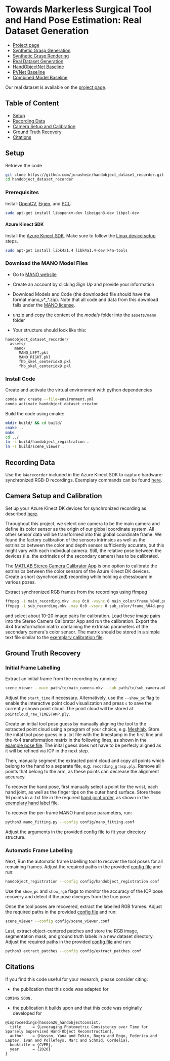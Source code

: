 # Towards Markerless Surgical Tool and Hand Pose Estimation: Real Dataset Generation

- [Project page](http://medicalaugmentedreality.org/handobject.html)
- [Synthetic Grasp Generation](https://github.com/jonashein/grasp_generator)
- [Synthetic Grasp Rendering](https://github.com/jonashein/grasp_renderer)
- [Real Dataset Generation](https://github.com/jonashein/handobject_dataset_creator)
- [HandObjectNet Baseline](https://github.com/jonashein/handobjectnet_baseline)
- [PVNet Baseline](https://github.com/jonashein/pvnet_baseline)
- [Combined Model Baseline](https://github.com/jonashein/baseline_combination)

Our real dataset is available on the [project page](http://medicalaugmentedreality.org/handobject.html).

<!-- - [Paper](http://arxiv.org/abs/2004.13449) -->

## Table of Content

- [Setup](#setup)
- [Recording Data](#recording-data)
- [Camera Setup and Calibration](#camera-setup-and-calibration)
- [Ground Truth Recovery](#ground-truth-recovery)
- [Citations](#citations)

## Setup

Retrieve the code
```sh
git clone https://github.com/jonashein/handobject_dataset_recorder.git
cd handobject_dataset_recorder
```

### Prerequisites

Install [OpenCV](https://opencv.org/), [Eigen](https://eigen.tuxfamily.org/), and [PCL](https://pointclouds.org/):
```sh
sudo apt-get install libopencv-dev libeigen3-dev libpcl-dev
```

#### Azure Kinect SDK

Install the [Azure Kinect SDK](https://github.com/microsoft/Azure-Kinect-Sensor-SDK/blob/develop/docs/usage.md#debian-package). 
Make sure to follow the [Linux device setup](https://github.com/microsoft/Azure-Kinect-Sensor-SDK/blob/develop/docs/usage.md#linux-device-setup) steps.

```sh
sudo apt-get install libk4a1.4 libk4a1.4-dev k4a-tools
```

### Download the MANO Model Files

- Go to [MANO website](http://mano.is.tue.mpg.de/)
- Create an account by clicking *Sign Up* and provide your information
- Download Models and Code (the downloaded file should have the format mano_v*_*.zip). Note that all code and data from this download falls under the [MANO license](http://mano.is.tue.mpg.de/license).
- unzip and copy the content of the *models* folder into the `assets/mano` folder

- Your structure should look like this:

```
handobject_dataset_recorder/
  assets/
    mano/
      MANO_LEFT.pkl
      MANO_RIGHT.pkl
      fhb_skel_centeridx0.pkl
      fhb_skel_centeridx9.pkl
```

### Install Code

Create and activate the virtual environment with python dependencies
```sh
conda env create --file=environment.yml
conda activate handobject_dataset_creator
```

Build the code using cmake:
```sh
mkdir build/ && cd build/
cmake ..
make
cd ../
ln -s build/handobject_registration .
ln -s build/scene_viewer .
```

## Recording Data

Use the `k4arecorder` included in the Azure Kinect SDK to capture hardware-synchronized RGB-D recordings.
Exemplary commands can be found [here](https://docs.microsoft.com/en-us/azure/kinect-dk/record-external-synchronized-units).

## Camera Setup and Calibration

Set up your Azure Kinect DK devices for synchronized recording as described [here](https://docs.microsoft.com/en-US/azure/Kinect-dk/multi-camera-sync).

Throughout this project, we select one camera to be the main camera and define its color sensor as the origin of our global coordinate system. All other sensor data will be transformed into this global coordinate frame.
We found the factory calibration of the sensors intrinsics as well as the extrinsics between the color and depth sensor sufficiently accurate, but this might vary with each individual camera.
Still, the relative pose between the devices (i.e. the extrinsics of the secondary camera) has to be calibrated.

The [MATLAB Stereo Camera Calibrator App](https://www.mathworks.com/help/vision/ug/stereo-camera-calibrator-app.html)
is one option to calibrate the extrinsics between the color sensors of the Azure Kinect DK devices. 
Create a short (synchronized) recording while holding a chessboard in various poses. 

Extract synchronized RGB frames from the recordings using ffmpeg
```sh
ffmpeg -i main_recording.mkv -map 0:0 -vsync 0 main_color/frame_%04d.png
ffmpeg -i sub_recording.mkv -map 0:0 -vsync 0 sub_color/frame_%04d.png
```
and select about 10-20 image pairs for calibration. Load these image pairs into the Stereo Camera Calibrator App and run the calibration.
Export the 4x4 transformation matrix containing the extrinsic parameters of the secondary camera's color sensor. 
The matrix should be stored in a simple text file similar to the [exemplary calibration file](assets/secondary_camera_color_extrinsics.npy).

## Ground Truth Recovery

### Initial Frame Labelling

Extract an initial frame from the recording by running:
```sh
scene_viewer --main path/to/main_camera.mkv --sub path/to/sub_camera.mkv --extrinsics path/to/extrinsics.txt --start_time 0 --save_first_frame
```
Adjust the `start_time` if necessary. 
Alternatively, use the `--show_pc` flag to enable the interactive point cloud visualization and press `s` to save the currently shown point cloud.
The point cloud will be stored at `pointcloud_raw_TIMESTAMP.ply`.

Create an initial tool pose guess by manually aligning the tool to the extracted point cloud using a program of your choice, e.g. [Meshlab](https://www.meshlab.net/).
Store the inital tool pose guess in a .txt file with the timestamp in the first line and the 4x4 transformation matrix in the following lines, as shown in the [example pose file](assets/initial_pose_guess.txt).
The inital guess does not have to be perfecly aligned as it will be refined via ICP in the next step.

Then, manually segment the extracted point cloud and copy all points which belong to the hand to a separate file, e.g. `recording_grasp.ply`. 
Remove all points that belong to the arm, as these points can decrease the alignment accuracy.

To recover the hand pose, first manually select a point for the wrist, each hand joint, as well as the finger tips on the outer hand surface.
Store these 16 points in a .txt file in the required [hand joint order](assets/hand_joint_label_ordering.txt),
as shown in the [exemplary hand label file](assets/hand_joint_labels.txt).

To recover the per-frame MANO hand pose parameters, run:
```sh
python3 mano_fitting.py --config config/mano_fitting.conf
```
Adjust the arguments in the provided [config file](config/mano_fitting.conf) to fit your directory structure.

### Automatic Frame Labelling
Next, Run the automatic frame labelling tool to recover the tool poses for all remaining frames. 
Adjust the required paths in the provided [config file](config/handobject_registration.conf) and run:
```sh
handobject_registration --config config/handobject_registration.conf
```
Use the `show_pc` and `show_rgb` flags to monitor the accuracy of the ICP pose recovery and detect if the pose diverges from the true pose.

Once the tool poses are recovered, extract the labelled RGB frames.
Adjust the required paths in the provided [config file](config/scene_viewer.conf) and run:
```sh
scene_viewer --config config/scene_viewer.conf
```

Last, extract object-centered patches and store the RGB image, segmentation mask, and ground truth labels in a new dataset directory.
Adjust the required paths in the provided [config file](config/extract_patches.conf) and run:
```sh
python3 extract_patches --config config/extract_patches.conf
```

## Citations

If you find this code useful for your research, please consider citing:

* the publication that this code was adapted for
```
COMING SOON.
```

* the publication it builds upon and that this code was originally developed for
```
@inproceedings{hasson20_handobjectconsist,
  title     = {Leveraging Photometric Consistency over Time for Sparsely Supervised Hand-Object Reconstruction},
  author    = {Hasson, Yana and Tekin, Bugra and Bogo, Federica and Laptev, Ivan and Pollefeys, Marc and Schmid, Cordelia},
  booktitle = {CVPR},
  year      = {2020}
}
```

